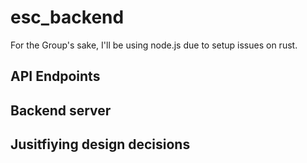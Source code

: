 # esc_backend

For the Group's sake, I'll be using node.js due to setup issues on rust.

## API Endpoints

## Backend server 

## Jusitfiying design decisions
